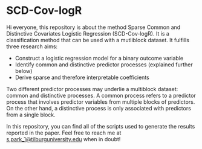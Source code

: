 # SCD-Cov-logR

Hi everyone, this repository is about the method Sparse Common and Distinctive Covariates Logistic Regression (SCD-Cov-logR). It is a classification method that can be used with a mutliblock dataset. It fulfills three research aims:

* Construct a logistic regression model for a binary outcome variable
* Identify common and distinctive predictor processes (explained further below)
* Derive sparse and therefore interpretable coefficients

Two different predictor processes may underlie a multiblock dataset: common and distinctive processes. A common process refers to a predictor process that involves predictor variables from multiple blocks of predictors. On the other hand, a distinctive process is only associated with predictors from a single block. 

In this repository, you can find all of the scripts used to generate the results reported in the paper. Feel free to reach me at s.park_1@tilburguniversity.edu when in doubt!